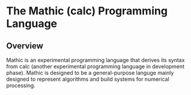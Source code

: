 # The Mathic (calc) Programming Language

## Overview

Mathic is an experimental programming language that derives its syntax from
calc (another experimental programming language in development phase). Mathic
is designed to be a general-purpose languge mainly designed to represent
algorithms and build systems for numerical processing.
